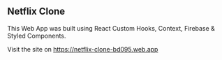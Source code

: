 ## Netflix Clone 

This Web App was built using React Custom Hooks, Context, Firebase & Styled Components.

Visit the site on https://netflix-clone-bd095.web.app